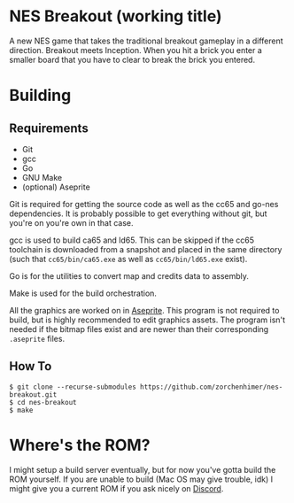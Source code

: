 # NES Breakout (working title)

A new NES game that takes the traditional breakout gameplay in a different
direction.  Breakout meets Inception.  When you hit a brick you enter a smaller
board that you have to clear to break the brick you entered.

# Building

## Requirements

- Git
- gcc
- Go
- GNU Make
- (optional) Aseprite

Git is required for getting the source code as well as the cc65 and go-nes
dependencies.  It is probably possible to get everything without git, but
you're on you're own in that case.

gcc is used to build ca65 and ld65.  This can be skipped if the cc65 toolchain
is downloaded from a snapshot and placed in the same directory (such that 
`cc65/bin/ca65.exe` as well as `cc65/bin/ld65.exe` exist).

Go is for the utilities to convert map and credits data to assembly.

Make is used for the build orchestration.

All the graphics are worked on in [Aseprite](https://www.aseprite.org/).  This
program is not required to build, but is highly recommended to edit graphics
assets.  The program isn't needed if the bitmap files exist and are newer than
their corresponding `.aseprite` files.

## How To

```
$ git clone --recurse-submodules https://github.com/zorchenhimer/nes-breakout.git
$ cd nes-breakout
$ make
```

# Where's the ROM?

I might setup a build server eventually, but for now you've gotta build the ROM
yourself.  If you are unable to build (Mac OS may give trouble, idk) I might
give you a current ROM if you ask nicely on [Discord](https://discord.gg/d5tpRSx).
